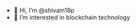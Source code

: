 - 👋 Hi, I’m @shivam18p
- 👀 I’m interested in blockchain technology

<!---
shivam18p/shivam18p is a ✨ special ✨ repository because its `README.md` (this file) appears on your GitHub profile.
You can click the Preview link to take a look at your changes.
--->
